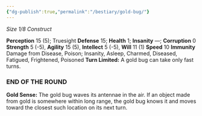 ```yaml
---
{"dg-publish":true,"permalink":"/bestiary/gold-bug/"}
---
```


*Size 1/8 Construct*

**Perception** 15 (5); Truesight
**Defense** 15; **Health** 1; **Insanity** —; **Corruption** 0
**Strength** 5 (-5), **Agility** 15 (5), **Intellect** 5 (-5), **Will** 11 (1)
**Speed** 10
**Immunity** 
Damage from Disease, Poison; Insanity, Asleep, Charmed, Diseased, Fatigued, Frightened, Poisoned 
**Turn Limited:** A gold bug can take only fast turns.
### END OF THE ROUND
**Gold Sense:** The gold bug waves its antennae in the air.
If an object made from gold is somewhere within long range, the gold bug knows it and moves toward the closest such location on its next turn.